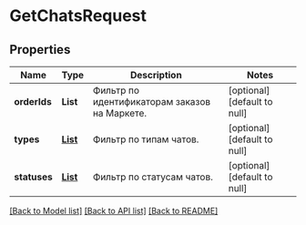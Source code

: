 # GetChatsRequest
## Properties

| Name | Type | Description | Notes |
|------------ | ------------- | ------------- | -------------|
| **orderIds** | **List** | Фильтр по идентификаторам заказов на Маркете. | [optional] [default to null] |
| **types** | [**List**](ChatType.md) | Фильтр по типам чатов. | [optional] [default to null] |
| **statuses** | [**List**](ChatStatusType.md) | Фильтр по статусам чатов. | [optional] [default to null] |

[[Back to Model list]](../README.md#documentation-for-models) [[Back to API list]](../README.md#documentation-for-api-endpoints) [[Back to README]](../README.md)

